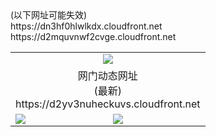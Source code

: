 ﻿<table>
  <tr></tr>
  <tr><td colspan=2 align=center><img src="https://d2yv3nuheckuvs.cloudfront.net/Up/oGate.jpg" /></td></tr>
  <tr><td colspan=2 align=center>网门动态网址<br/>(最新)
<br>https://d2yv3nuheckuvs.cloudfront.net
  </tr>
  <tr>
    <td><a href="https://d2yv3nuheckuvs.cloudfront.net/ogUP.aspx?name=WJ.mp4&count=SP:1,480P:1" target="_blank"><img src="https://d2yv3nuheckuvs.cloudfront.net/Up/WJ.jpg" /></a></td>
    <td><a href="https://d2yv3nuheckuvs.cloudfront.net/ogUP.aspx?name=11DKC.mp4&count=2:4,1:16" target="_blank"><img src="https://d2yv3nuheckuvs.cloudfront.net/Up/11DKC.jpg" /></a></td> 
  </tr>
  <tr>(以下网址可能失效)
<br>https://dn3hf0hlwlkdx.cloudfront.net
<br>https://d2mquvnwf2cvge.cloudfront.net
    </td>
  </tr>
</table>
